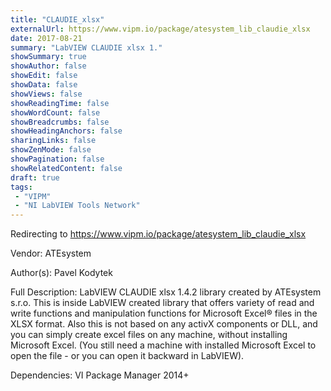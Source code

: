 ```yaml
---
title: "CLAUDIE_xlsx"
externalUrl: https://www.vipm.io/package/atesystem_lib_claudie_xlsx
date: 2017-08-21
summary: "LabVIEW CLAUDIE xlsx 1."
showSummary: true
showAuthor: false
showEdit: false
showData: false
showViews: false
showReadingTime: false
showWordCount: false
showBreadcrumbs: false
showHeadingAnchors: false
sharingLinks: false
showZenMode: false
showPagination: false
showRelatedContent: false
draft: true
tags:
 - "VIPM"
 - "NI LabVIEW Tools Network"
---
```


Redirecting to https://www.vipm.io/package/atesystem_lib_claudie_xlsx

Vendor: ATEsystem

Author(s): Pavel Kodytek
 
Full Description:
LabVIEW CLAUDIE xlsx 1.4.2 library created by ATEsystem s.r.o. This is inside LabVIEW created library that offers variety of read and write functions and manipulation functions for Microsoft Excel® files in the XLSX format. Also this is not based on any activX components or DLL, and you can simply create excel files on any machine, without installing Microsoft Excel. (You still need a machine with installed Microsoft Excel to open the file - or you can open it backward in LabVIEW).

Dependencies: VI Package Manager 2014+